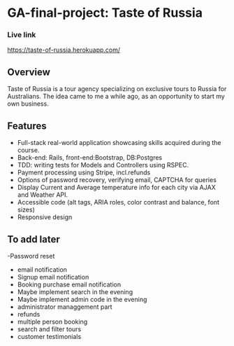 # GA-final-project: Taste of Russia

### Live link
https://taste-of-russia.herokuapp.com/

## Overview
Taste of Russia is a tour agency specializing on exclusive tours to Russia for Australians. The idea came to me a while ago, as an opportunity to start my own business.

## Features
- Full-stack real-world application showcasing skills acquired during the course.
- Back-end: Rails, front-end:Bootstrap, DB:Postgres
- TDD: writing tests for Models and Controllers using RSPEC.
- Payment processing using Stripe, incl.refunds
- Options of password recovery, verifying email, CAPTCHA for queries
- Display Current and Average temperature info for each city via AJAX and Weather API.
- Accessible code (alt tags, ARIA roles, color contrast and balance, font sizes)
- Responsive design

## To add later
-Password reset
 - email notification
- Signup email notification
- Booking purchase email notification
- Maybe implement search in the evening
- Maybe implement admin code in the evening
- administrator managgement part
- refunds
- multiple person booking
- search and filter tours
- customer testimonials
